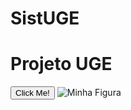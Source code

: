 # SistUGE

  <h1>Projeto UGE</h1>
<body>
<div id="swagger-ui">
<button type="button" onclick="alert('Hello world!')">Click Me!</button>
 <img src="https://static.wixstatic.com/media/c44e60_7b46aa5aa4c44c79bc99ba8b2d2aae10~mv2.png/v1/fill/w_2500,h_2500,al_c/c44e60_7b46aa5aa4c44c79bc99ba8b2d2aae10~mv2.png" alt="Minha Figura">
</div>

</body>
</html>
